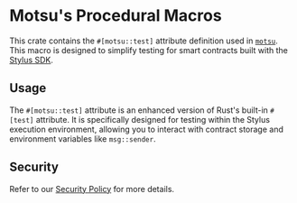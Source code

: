 # Motsu's Procedural Macros

This crate contains the `#[motsu::test]` attribute definition used in [`motsu`][motsu]. This macro is designed to simplify testing for smart contracts built with the [Stylus SDK].

[motsu]: ../motsu/README.md
[Stylus SDK]: https://docs.rs/stylus-sdk/latest/stylus_sdk/

## Usage

The `#[motsu::test]` attribute is an enhanced version of Rust's built-in `#[test]` attribute. It is specifically designed for testing within the Stylus execution environment, allowing you to interact with contract storage and environment variables like `msg::sender`.

## Security

Refer to our [Security Policy] for more details.

[Security Policy]: ../../SECURITY.md
